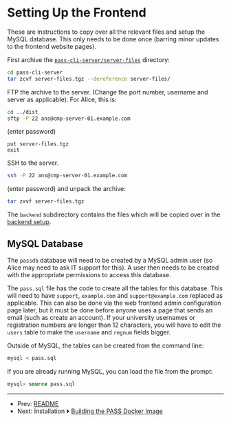 # Setting Up the Frontend

These are instructions to copy over all the relevant files and setup
the MySQL database. This only needs to be done once (barring minor
updates to the frontend website pages).

First archive the [`pass-cli-server/server-files`](https://github.com/nlct/pass/tree/main/pass-cli-server/server-files) directory:

```bash
cd pass-cli-server
tar zcvf server-files.tgz --dereference server-files/
```

FTP the archive to the server. (Change the port number, username and
server as applicable). For Alice, this is:

```bash
cd ../dist
sftp -P 22 ans@cmp-server-01.example.com
```
(enter password)

```
put server-files.tgz
exit
```

SSH to the server.

```bash
ssh -P 22 ans@cmp-server-01.example.com
```
(enter password) and unpack the archive:

```bash
tar zxvf server-files.tgz
```

The `backend` subdirectory contains the files which will be copied
over in the [backend setup](setupbackend.md).

## MySQL Database

The `passdb` database will need to be created by a MySQL admin user
(so Alice may need to ask IT support for this). A user then needs to
be created with the appropriate permissions to access this database.

The `pass.sql` file has the code to create all the tables for this
database. This will need to have `support`, `example.com` and
`support@example.com` replaced as applicable. This can also be
done via the web frontend admin configuration page later, but it
must be done before anyone uses a page that sends an email (such as
create an account). If your university usernames or registration
numbers are longer than 12 characters, you will have to edit the
`users` table to make the `username` and `regnum` fields bigger.

Outside of MySQL, the tables can be created from the command line:
```bash
mysql < pass.sql
```

If you are already running MySQL, you can load the file from the
prompt:
```sql
mysql> source pass.sql
```

---

 - Prev: [README](README.md)
 - Next: Installation ⏵ [Building the PASS Docker Image](buildingimage.md)

